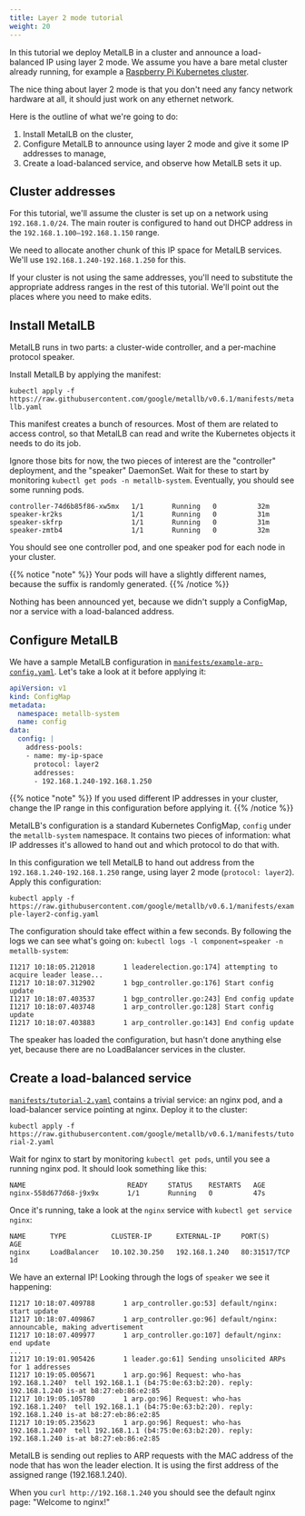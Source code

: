 ```yaml
---
title: Layer 2 mode tutorial
weight: 20
---
```


In this tutorial we deploy MetalLB in a cluster and announce a
load-balanced IP using layer 2 mode. We assume you have a bare metal
cluster already running, for example
a
[Raspberry Pi Kubernetes cluster](https://blog.hypriot.com/post/setup-kubernetes-raspberry-pi-cluster/).

The nice thing about layer 2 mode is that you don't need any fancy
network hardware at all, it should just work on any ethernet network.

Here is the outline of what we're going to do:

1. Install MetalLB on the cluster,
1. Configure MetalLB to announce using layer 2 mode and give it some
   IP addresses to manage,
1. Create a load-balanced service, and observe how MetalLB sets it up.

## Cluster addresses

For this tutorial, we'll assume the cluster is set up on a network
using `192.168.1.0/24`. The main router is configured to hand out DHCP
address in the `192.168.1.100—192.168.1.150` range.

We need to allocate another chunk of this IP space for MetalLB
services. We'll use `192.168.1.240-192.168.1.250` for this.

If your cluster is not using the same addresses, you'll need to
substitute the appropriate address ranges in the rest of this
tutorial. We'll point out the places where you need to make edits.

## Install MetalLB

MetalLB runs in two parts: a cluster-wide controller, and a
per-machine protocol speaker.

Install MetalLB by applying the manifest:

`kubectl apply -f https://raw.githubusercontent.com/google/metallb/v0.6.1/manifests/metallb.yaml`

This manifest creates a bunch of resources. Most of them are related
to access control, so that MetalLB can read and write the Kubernetes
objects it needs to do its job.

Ignore those bits for now, the two pieces of interest are the
"controller" deployment, and the "speaker" DaemonSet. Wait for these
to start by monitoring `kubectl get pods -n metallb-system`.
Eventually, you should see some running pods.

```
controller-74d6b85f86-xw5mx   1/1       Running   0          32m
speaker-kr2ks                 1/1       Running   0          31m
speaker-skfrp                 1/1       Running   0          31m
speaker-zmtb4                 1/1       Running   0          32m
```

You should see one controller pod, and one speaker pod for each node
in your cluster.

{{% notice "note" %}}
Your pods will have a slightly different names, because the suffix is
randomly generated.
{{% /notice %}}

Nothing has been announced yet, because we didn't supply a ConfigMap, nor a service with
a load-balanced address.

## Configure MetalLB

We have a sample MetalLB configuration in
[`manifests/example-arp-config.yaml`](https://raw.githubusercontent.com/google/metallb/v0.6.1/manifests/example-layer2-config.yaml).
Let's take a look at it before applying it:

```yaml
apiVersion: v1
kind: ConfigMap
metadata:
  namespace: metallb-system
  name: config
data:
  config: |
    address-pools:
    - name: my-ip-space
      protocol: layer2
      addresses:
      - 192.168.1.240-192.168.1.250
```

{{% notice "note" %}}
If you used different IP addresses in your cluster, change the IP
range in this configuration before applying it.
{{% /notice  %}}

MetalLB's configuration is a standard Kubernetes ConfigMap, `config`
under the `metallb-system` namespace. It contains two pieces of
information: what IP addresses it's allowed to hand out and which
protocol to do that with.

In this configuration we tell MetalLB to hand out address from the
`192.168.1.240-192.168.1.250` range, using layer 2 mode (`protocol:
layer2`). Apply this configuration:

`kubectl apply -f https://raw.githubusercontent.com/google/metallb/v0.6.1/manifests/example-layer2-config.yaml`

The configuration should take effect within a few seconds. By
following the logs we can see what's going on: `kubectl logs -l
component=speaker -n metallb-system`:

```
I1217 10:18:05.212018       1 leaderelection.go:174] attempting to acquire leader lease...
I1217 10:18:07.312902       1 bgp_controller.go:176] Start config update
I1217 10:18:07.403537       1 bgp_controller.go:243] End config update
I1217 10:18:07.403748       1 arp_controller.go:128] Start config update
I1217 10:18:07.403883       1 arp_controller.go:143] End config update
```

The speaker has loaded the configuration, but hasn't done anything
else yet, because there are no LoadBalancer services in the cluster.

## Create a load-balanced service

[`manifests/tutorial-2.yaml`](https://raw.githubusercontent.com/google/metallb/v0.6.1/manifests/tutorial-2.yaml) contains
a trivial service: an nginx pod, and a load-balancer service pointing
at nginx. Deploy it to the cluster:

`kubectl apply -f https://raw.githubusercontent.com/google/metallb/v0.6.1/manifests/tutorial-2.yaml`

Wait for nginx to start by monitoring `kubectl get pods`, until you
see a running nginx pod. It should look something like this:

```
NAME                         READY     STATUS    RESTARTS   AGE
nginx-558d677d68-j9x9x       1/1       Running   0          47s
```

Once it's running, take a look at the `nginx` service with `kubectl
get service nginx`:

```
NAME      TYPE           CLUSTER-IP      EXTERNAL-IP     PORT(S)        AGE
nginx     LoadBalancer   10.102.30.250   192.168.1.240   80:31517/TCP   1d
```

We have an external IP! Looking through the logs of `speaker` we see it happening:

```
I1217 10:18:07.409788       1 arp_controller.go:53] default/nginx: start update
I1217 10:18:07.409867       1 arp_controller.go:96] default/nginx: announcable, making advertisement
I1217 10:18:07.409977       1 arp_controller.go:107] default/nginx: end update
...
I1217 10:19:01.905426       1 leader.go:61] Sending unsolicited ARPs for 1 addresses
I1217 10:19:05.005671       1 arp.go:96] Request: who-has 192.168.1.240?  tell 192.168.1.1 (b4:75:0e:63:b2:20). reply: 192.168.1.240 is-at b8:27:eb:86:e2:85
I1217 10:19:05.105780       1 arp.go:96] Request: who-has 192.168.1.240?  tell 192.168.1.1 (b4:75:0e:63:b2:20). reply: 192.168.1.240 is-at b8:27:eb:86:e2:85
I1217 10:19:05.235623       1 arp.go:96] Request: who-has 192.168.1.240?  tell 192.168.1.1 (b4:75:0e:63:b2:20). reply: 192.168.1.240 is-at b8:27:eb:86:e2:85
```

MetalLB is sending out replies to ARP requests with the MAC address of
the node that has won the leader election. It is using the first
address of the assigned range (192.168.1.240).

When you `curl http://192.168.1.240` you should see the default nginx
page: "Welcome to nginx!"
